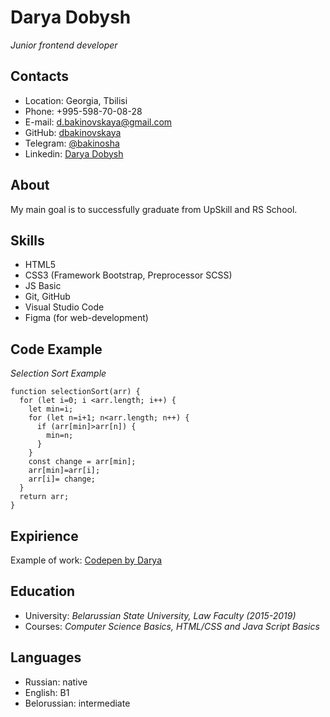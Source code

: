 # Darya Dobysh
_Junior frontend developer_

## Contacts
* Location: Georgia, Tbilisi
* Phone: +995-598-70-08-28
* E-mail: [d.bakinovskaya@gmail.com](mailto:d.bakinovskaya@gmail.com)
* GitHub: [dbakinovskaya](https://github.com/dbakinovskaya)
* Telegram: [@bakinosha](https://t.me/bakinosha)
* Linkedin: [Darya Dobysh](https://www.linkedin.com/in/darya-dobysh-356550250/)

## About
My main goal is to successfully graduate from UpSkill and RS School.

## Skills
* HTML5
* CSS3 (Framework Bootstrap, Preprocessor SCSS)
* JS Basic
* Git, GitHub
* Visual Studio Code
* Figma (for web-development)

## Code Example
_Selection Sort Example_
```
function selectionSort(arr) {
  for (let i=0; i <arr.length; i++) {
    let min=i;
    for (let n=i+1; n<arr.length; n++) {
      if (arr[min]>arr[n]) {
        min=n;
      }
    }
    const change = arr[min];
    arr[min]=arr[i];
    arr[i]= change;
  }
  return arr;
}
```

## Expirience
Example of work: [Codepen by Darya](https://codepen.io/Dashkins)

## Education
* University: *Belarussian State University,* *Law Faculty (2015-2019)*
* Courses: *Computer Science Basics, HTML/CSS and Java Script Basics*

## Languages
* Russian: native
* English: B1
* Belorussian: intermediate
